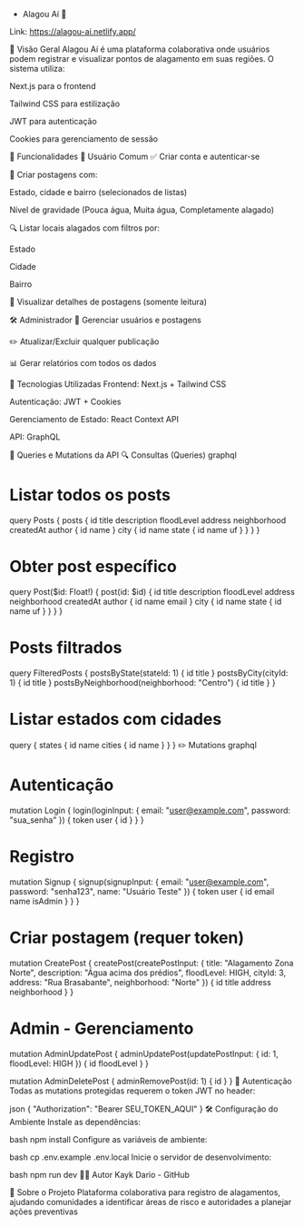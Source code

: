 - Alagou Aí 🚨

Link: https://alagou-ai.netlify.app/

📌 Visão Geral
Alagou Aí é uma plataforma colaborativa onde usuários podem registrar e visualizar pontos de alagamento em suas regiões. O sistema utiliza:

Next.js para o frontend

Tailwind CSS para estilização

JWT para autenticação

Cookies para gerenciamento de sessão

🚀 Funcionalidades
👤 Usuário Comum
✅ Criar conta e autenticar-se

📝 Criar postagens com:

Estado, cidade e bairro (selecionados de listas)

Nível de gravidade (Pouca água, Muita água, Completamente alagado)

🔍 Listar locais alagados com filtros por:

Estado

Cidade

Bairro

👀 Visualizar detalhes de postagens (somente leitura)

🛠️ Administrador
👥 Gerenciar usuários e postagens

✏️ Atualizar/Excluir qualquer publicação

📊 Gerar relatórios com todos os dados

🔧 Tecnologias Utilizadas
Frontend: Next.js + Tailwind CSS

Autenticação: JWT + Cookies

Gerenciamento de Estado: React Context API

API: GraphQL

📡 Queries e Mutations da API
🔍 Consultas (Queries)
graphql
# Listar todos os posts
query Posts {
  posts {
    id
    title
    description
    floodLevel
    address
    neighborhood
    createdAt
    author { id name }
    city { id name state { id name uf } }
  }
}

# Obter post específico
query Post($id: Float!) {
  post(id: $id) {
    id
    title
    description
    floodLevel
    address
    neighborhood
    createdAt
    author { id name email }
    city { id name state { id name uf } }
  }
}

# Posts filtrados
query FilteredPosts {
  postsByState(stateId: 1) { id title }
  postsByCity(cityId: 1) { id title }
  postsByNeighborhood(neighborhood: "Centro") { id title }
}

# Listar estados com cidades
query {
  states {
    id
    name
    cities { id name }
  }
}
✏️ Mutations
graphql
# Autenticação
mutation Login {
  login(loginInput: { email: "user@example.com", password: "sua_senha" }) {
    token
    user { id }
  }
}

# Registro
mutation Signup {
  signup(signupInput: {
    email: "user@example.com",
    password: "senha123",
    name: "Usuário Teste"
  }) {
    token
    user { id email name isAdmin }
  }
}

# Criar postagem (requer token)
mutation CreatePost {
  createPost(createPostInput: {
    title: "Alagamento Zona Norte",
    description: "Água acima dos prédios",
    floodLevel: HIGH,
    cityId: 3,
    address: "Rua Brasabante",
    neighborhood: "Norte"
  }) {
    id title address neighborhood
  }
}

# Admin - Gerenciamento
mutation AdminUpdatePost {
  adminUpdatePost(updatePostInput: { id: 1, floodLevel: HIGH }) {
    id floodLevel
  }
}

mutation AdminDeletePost {
  adminRemovePost(id: 1) { id }
}
🔐 Autenticação
Todas as mutations protegidas requerem o token JWT no header:

json
{
  "Authorization": "Bearer SEU_TOKEN_AQUI"
}
🛠️ Configuração do Ambiente
Instale as dependências:

bash
npm install
Configure as variáveis de ambiente:

bash
cp .env.example .env.local
Inicie o servidor de desenvolvimento:

bash
npm run dev
🧑‍💻 Autor
Kayk Dario - GitHub

🌊 Sobre o Projeto
Plataforma colaborativa para registro de alagamentos, ajudando comunidades a identificar áreas de risco e autoridades a planejar ações preventivas